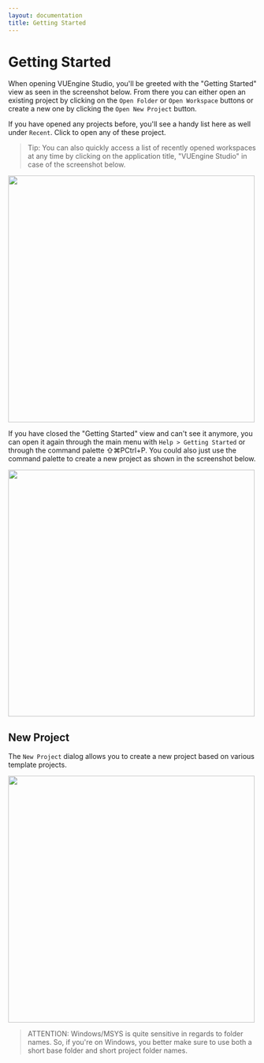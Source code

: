 ```yaml
---
layout: documentation
title: Getting Started
---
```


# Getting Started

When opening VUEngine Studio, you'll be greeted with the "Getting Started" view as seen in the screenshot below. From there you can either open an existing project by clicking on the `Open Folder` or `Open Workspace` buttons or create a new one by clicking the `Open New Project` button.

If you have opened any projects before, you'll see a handy list here as well under `Recent`. Click to open any of these project.

> Tip: You can also quickly access a list of recently opened workspaces at any time by clicking on the application title, "VUEngine Studio" in case of the screenshot below.

<a href="/documentation/images/getting-started/VUEngine-Studio-Getting-Started.png"><img src="/documentation/images/getting-started/VUEngine-Studio-Getting-Started.png" width="500" /></a>

If you have closed the "Getting Started" view and can't see it anymore, you can open it again through the main menu with `Help > Getting Started` or through the command palette <span class="keys target-os-osx">⇧⌘P</span><span class="keys target-os-not-osx">Ctrl+P</span>. You could also just use the command palette to create a new project as shown in the screenshot below.

<a href="/documentation/images/getting-started/VUEngine-Studio-Command-Palette-New-Project.png"><img src="/documentation/images/getting-started/VUEngine-Studio-Command-Palette-New-Project.png" width="500" /></a>

## New Project

The `New Project` dialog allows you to create a new project based on various template projects.

<a href="/documentation/images/getting-started/VUEngine-Studio-New-Project-Dialog.png"><img src="/documentation/images/getting-started/VUEngine-Studio-New-Project-Dialog.png" width="500" /></a>

> ATTENTION: Windows/MSYS is quite sensitive in regards to folder names. So, if you're on Windows, you better make sure to use both a short base folder and short project folder names.
